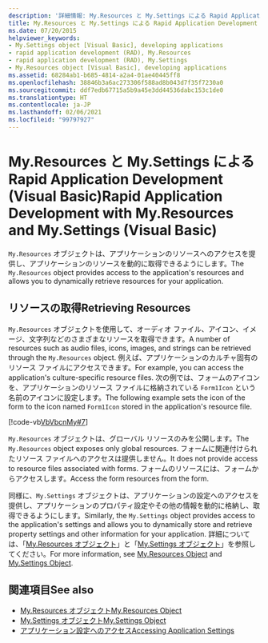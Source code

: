 ```yaml
---
description: '詳細情報: My.Resources と My.Settings による Rapid Application Development (Visual Basic)'
title: My.Resources と My.Settings による Rapid Application Development
ms.date: 07/20/2015
helpviewer_keywords:
- My.Settings object [Visual Basic], developing applications
- rapid application development (RAD), My.Resources
- rapid application development (RAD), My.Settings
- My.Resources object [Visual Basic], developing applications
ms.assetid: 68284ab1-b685-4814-a2a4-01ae40445ff8
ms.openlocfilehash: 38846b3a6ac273306f588ad8b043d7f35f7230a0
ms.sourcegitcommit: ddf7edb67715a5b9a45e3dd44536dabc153c1de0
ms.translationtype: HT
ms.contentlocale: ja-JP
ms.lasthandoff: 02/06/2021
ms.locfileid: "99797927"
---
```

# <a name="rapid-application-development-with-myresources-and-mysettings-visual-basic"></a><span data-ttu-id="17a46-103">My.Resources と My.Settings による Rapid Application Development (Visual Basic)</span><span class="sxs-lookup"><span data-stu-id="17a46-103">Rapid Application Development with My.Resources and My.Settings (Visual Basic)</span></span>

<span data-ttu-id="17a46-104">`My.Resources` オブジェクトは、アプリケーションのリソースへのアクセスを提供し、アプリケーションのリソースを動的に取得できるようにします。</span><span class="sxs-lookup"><span data-stu-id="17a46-104">The `My.Resources` object provides access to the application's resources and allows you to dynamically retrieve resources for your application.</span></span>  
  
## <a name="retrieving-resources"></a><span data-ttu-id="17a46-105">リソースの取得</span><span class="sxs-lookup"><span data-stu-id="17a46-105">Retrieving Resources</span></span>  

 <span data-ttu-id="17a46-106">`My.Resources` オブジェクトを使用して、オーディオ ファイル、アイコン、イメージ、文字列などのさまざまなリソースを取得できます。</span><span class="sxs-lookup"><span data-stu-id="17a46-106">A number of resources such as audio files, icons, images, and strings can be retrieved through the `My.Resources` object.</span></span> <span data-ttu-id="17a46-107">例えば、アプリケーションのカルチャ固有のリソース ファイルにアクセスできます。</span><span class="sxs-lookup"><span data-stu-id="17a46-107">For example, you can access the application's culture-specific resource files.</span></span> <span data-ttu-id="17a46-108">次の例では、フォームのアイコンを、アプリケーションのリソース ファイルに格納されている `Form1Icon` という名前のアイコンに設定します。</span><span class="sxs-lookup"><span data-stu-id="17a46-108">The following example sets the icon of the form to the icon named `Form1Icon` stored in the application's resource file.</span></span>  
  
 [!code-vb[VbVbcnMy#7](~/samples/snippets/visualbasic/VS_Snippets_VBCSharp/VbVbcnMy/VB/Class1.vb#7)]  
  
 <span data-ttu-id="17a46-109">`My.Resources` オブジェクトは、グローバル リソースのみを公開します。</span><span class="sxs-lookup"><span data-stu-id="17a46-109">The `My.Resources` object exposes only global resources.</span></span> <span data-ttu-id="17a46-110">フォームに関連付けられたリソース ファイルへのアクセスは提供しません。</span><span class="sxs-lookup"><span data-stu-id="17a46-110">It does not provide access to resource files associated with forms.</span></span> <span data-ttu-id="17a46-111">フォームのリソースには、フォームからアクセスします。</span><span class="sxs-lookup"><span data-stu-id="17a46-111">Access the form resources from the form.</span></span>  
  
 <span data-ttu-id="17a46-112">同様に、`My.Settings` オブジェクトは、アプリケーションの設定へのアクセスを提供し、アプリケーションのプロパティ設定やその他の情報を動的に格納し、取得できるようにします。</span><span class="sxs-lookup"><span data-stu-id="17a46-112">Similarly, the `My.Settings` object provides access to the application's settings and allows you to dynamically store and retrieve property settings and other information for your application.</span></span> <span data-ttu-id="17a46-113">詳細については、「[My.Resources オブジェクト](../../language-reference/objects/my-resources-object.md)」と「[My.Settings オブジェクト](../../language-reference/objects/my-settings-object.md)」を参照してください。</span><span class="sxs-lookup"><span data-stu-id="17a46-113">For more information, see [My.Resources Object](../../language-reference/objects/my-resources-object.md) and [My.Settings Object](../../language-reference/objects/my-settings-object.md).</span></span>  
  
## <a name="see-also"></a><span data-ttu-id="17a46-114">関連項目</span><span class="sxs-lookup"><span data-stu-id="17a46-114">See also</span></span>

- [<span data-ttu-id="17a46-115">My.Resources オブジェクト</span><span class="sxs-lookup"><span data-stu-id="17a46-115">My.Resources Object</span></span>](../../language-reference/objects/my-resources-object.md)
- [<span data-ttu-id="17a46-116">My.Settings オブジェクト</span><span class="sxs-lookup"><span data-stu-id="17a46-116">My.Settings Object</span></span>](../../language-reference/objects/my-settings-object.md)
- [<span data-ttu-id="17a46-117">アプリケーション設定へのアクセス</span><span class="sxs-lookup"><span data-stu-id="17a46-117">Accessing Application Settings</span></span>](../programming/app-settings/index.md)
